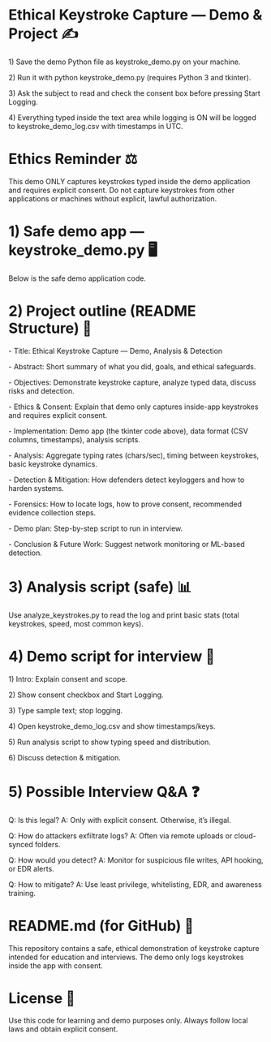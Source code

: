 <div>
<h1>Ethical Keystroke Capture — Demo & Project ✍️</h1>

<div>
<p>1) Save the demo Python file as keystroke_demo.py on your machine.</p>
<p>2) Run it with python keystroke_demo.py (requires Python 3 and tkinter).</p>
<p>3) Ask the subject to read and check the consent box before pressing Start Logging.</p>
<p>4) Everything typed inside the text area while logging is ON will be logged to keystroke_demo_log.csv with timestamps in UTC.</p>
</div>

<div>
<h1>Ethics Reminder ⚖️</h1>
<p>This demo ONLY captures keystrokes typed inside the demo application and requires explicit consent. Do not capture keystrokes from other applications or machines without explicit, lawful authorization.</p>
</div>

<div>
<h1>1) Safe demo app — keystroke_demo.py 🖥️</h1>
<p>Below is the safe demo application code.</p>
</div>

<div>
<h1>2) Project outline (README Structure) 📘</h1>
<p>- Title: Ethical Keystroke Capture — Demo, Analysis & Detection</p>
<p>- Abstract: Short summary of what you did, goals, and ethical safeguards.</p>
<p>- Objectives: Demonstrate keystroke capture, analyze typed data, discuss risks and detection.</p>
<p>- Ethics & Consent: Explain that demo only captures inside-app keystrokes and requires explicit consent.</p>
<p>- Implementation: Demo app (the tkinter code above), data format (CSV columns, timestamps), analysis scripts.</p>
<p>- Analysis: Aggregate typing rates (chars/sec), timing between keystrokes, basic keystroke dynamics.</p>
<p>- Detection & Mitigation: How defenders detect keyloggers and how to harden systems.</p>
<p>- Forensics: How to locate logs, how to prove consent, recommended evidence collection steps.</p>
<p>- Demo plan: Step-by-step script to run in interview.</p>
<p>- Conclusion & Future Work: Suggest network monitoring or ML-based detection.</p>
</div>

<div>
<h1>3) Analysis script (safe) 📊</h1>
<p>Use analyze_keystrokes.py to read the log and print basic stats (total keystrokes, speed, most common keys).</p>
</div>

<div>
<h1>4) Demo script for interview 🎤</h1>
<p>1) Intro: Explain consent and scope.</p>
<p>2) Show consent checkbox and Start Logging.</p>
<p>3) Type sample text; stop logging.</p>
<p>4) Open keystroke_demo_log.csv and show timestamps/keys.</p>
<p>5) Run analysis script to show typing speed and distribution.</p>
<p>6) Discuss detection & mitigation.</p>
</div>

<div>
<h1>5) Possible Interview Q&A ❓</h1>
<p>Q: Is this legal? A: Only with explicit consent. Otherwise, it’s illegal.</p>
<p>Q: How do attackers exfiltrate logs? A: Often via remote uploads or cloud-synced folders.</p>
<p>Q: How would you detect? A: Monitor for suspicious file writes, API hooking, or EDR alerts.</p>
<p>Q: How to mitigate? A: Use least privilege, whitelisting, EDR, and awareness training.</p>
</div>

<div>
<h1>README.md (for GitHub) 📄</h1>
<p>This repository contains a safe, ethical demonstration of keystroke capture intended for education and interviews. The demo only logs keystrokes inside the app with consent.</p>
</div>

<div>
<h1>License 📜</h1>
<p>Use this code for learning and demo purposes only. Always follow local laws and obtain explicit consent.</p>
</div>
</div>
